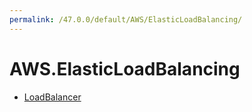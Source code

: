 ```yaml
---
permalink: /47.0.0/default/AWS/ElasticLoadBalancing/
---
```


# AWS.ElasticLoadBalancing



* [LoadBalancer](LoadBalancer.md)